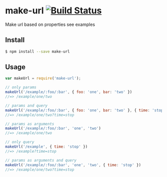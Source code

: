 # make-url [![Build Status](https://travis-ci.org/ButuzGOL/make-url.svg?branch=master)](https://travis-ci.org/ButuzGOL/make-url)
Make url based on properties see examples

## Install

```sh
$ npm install --save make-url
```

## Usage

```js
var makeUrl = require('make-url');

// only params
makeUrl('/example/:foo/:bar', { foo: 'one', bar: 'two' })
//=> /example/one/two

// params and query
makeUrl('/example/:foo/:bar', { foo: 'one', bar: 'two' }, { time: 'stop' })
//=> /example/one/two?time=stop

// params as arguments
makeUrl('/example/:foo/:bar', 'one', 'two')
//=> /example/one/two

// only query
makeUrl('/example', { time: 'stop' })
//=> /example?time=stop

// params as arguments and query
makeUrl('/example/:foo/:bar', 'one', 'two', { time: 'stop' })
//=> /example/one/two?time=stop
```
